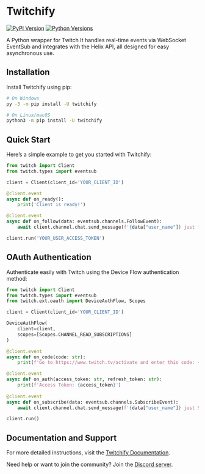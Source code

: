 # Twitchify

[![PyPI Version](https://img.shields.io/pypi/v/twitchify)](https://pypi.org/project/twitchify) [![Python Versions](https://img.shields.io/pypi/pyversions/twitchify)](https://pypi.org/project/twitchify)

A Python wrapper for Twitch It handles real-time events via WebSocket EventSub and integrates with the Helix API,
all designed for easy asynchronous use.

## Installation

Install Twitchify using pip:

```bash
# On Windows
py -3 -m pip install -U twitchify

# On Linux/macOS
python3 -m pip install -U twitchify
```

## Quick Start

Here’s a simple example to get you started with Twitchify:

```python
from twitch import Client
from twitch.types import eventsub

client = Client(client_id='YOUR_CLIENT_ID')

@client.event
async def on_ready():
    print('Client is ready!')

@client.event
async def on_follow(data: eventsub.channels.FollowEvent):
    await client.channel.chat.send_message(f'{data["user_name"]} just followed the channel!')

client.run('YOUR_USER_ACCESS_TOKEN')
```

## OAuth Authentication

Authenticate easily with Twitch using the Device Flow authentication method:

```python
from twitch import Client
from twitch.types import eventsub
from twitch.ext.oauth import DeviceAuthFlow, Scopes

client = Client(client_id='YOUR_CLIENT_ID')

DeviceAuthFlow(
    client=client,
    scopes=[Scopes.CHANNEL_READ_SUBSCRIPTIONS]
)

@client.event
async def on_code(code: str):
    print(f'Go to https://www.twitch.tv/activate and enter this code: {code}')

@client.event
async def on_auth(access_token: str, refresh_token: str):
    print(f'Access Token: {access_token}')
    
@client.event
async def on_subscribe(data: eventsub.channels.SubscribeEvent):
    await client.channel.chat.send_message(f'{data["user_name"]} just Subscribed!')

client.run()
```

## Documentation and Support

For more detailed instructions,
visit the [Twitchify Documentation](https://twitchify.readthedocs.io/en/latest/).

Need help or want to join the community? Join the [Discord server](https://discord.gg/UFTkgnse7d).
